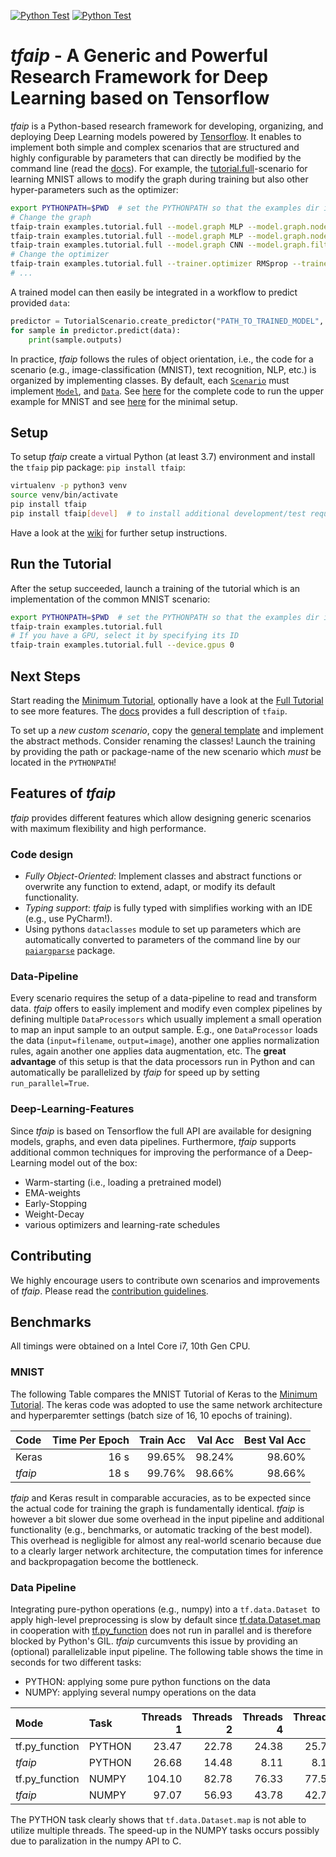 [![Python Test](https://github.com/Planet-AI-GmbH/tfaip/actions/workflows/python-test.yml/badge.svg)](https://github.com/Planet-AI-GmbH/tfaip/actions/workflows/python-test.yml)
[![Python Test](https://github.com/Planet-AI-GmbH/tfaip/actions/workflows/python-publish.yml/badge.svg)](https://github.com/Planet-AI-GmbH/tfaip/actions/workflows/python-publish.yml)

# _tfaip_ - A Generic and Powerful Research Framework for Deep Learning based on Tensorflow

*tfaip* is a Python-based research framework for developing, organizing, and deploying Deep Learning models powered by [Tensorflow](https://www.tensorflow.org/).
It enables to implement both simple and complex scenarios that are structured and highly configurable by parameters that can directly be modified by the command line (read the [docs](https://tfaip.readthedocs.io)).
For example, the [tutorial.full](examples/tutorial/full)-scenario for learning MNIST allows to modify the graph during training but also other hyper-parameters such as the optimizer:
```bash
export PYTHONPATH=$PWD  # set the PYTHONPATH so that the examples dir is found
# Change the graph
tfaip-train examples.tutorial.full --model.graph MLP --model.graph.nodes 200 100 50 --model.graph.activation relu
tfaip-train examples.tutorial.full --model.graph MLP --model.graph.nodes 200 100 50 --model.graph.activation tanh
tfaip-train examples.tutorial.full --model.graph CNN --model.graph.filters 40 20 --model.graph.dense 100
# Change the optimizer
tfaip-train examples.tutorial.full --trainer.optimizer RMSprop --trainer.optimizer.beta1 0.01 --trainer.optimizer.clip_global_norm 1
# ...
```

A trained model can then easily be integrated in a workflow to predict provided `data`:
```python
predictor = TutorialScenario.create_predictor("PATH_TO_TRAINED_MODEL", PredictorParams())
for sample in predictor.predict(data):
    print(sample.outputs)
```

In practice, _tfaip_ follows the rules of object orientation, i.e., the code for a scenario (e.g., image-classification (MNIST), text recognition, NLP, etc.) is organized by implementing classes.
By default, each [`Scenario`](https://tfaip.readthedocs.io/en/latest/doc.scenario.html) must implement [`Model`](https://tfaip.readthedocs.io/en/latest/doc.model.html), and [`Data`](https://tfaip.readthedocs.io/en/latest/doc.data.html).
See [here](examples/tutorial/full) for the complete code to run the upper example for MNIST and see [here](examples/tutorial/min) for the minimal setup.


## Setup

To setup _tfaip_ create a virtual Python (at least 3.7) environment and install the `tfaip` pip package: `pip install tfaip`:
```bash
virtualenv -p python3 venv
source venv/bin/activate
pip install tfaip
pip install tfaip[devel]  # to install additional development/test requirements
```
Have a look at the [wiki](https://tfaip.readthedocs.io/en/latest/doc.installation.html) for further setup instructions.

## Run the Tutorial

After the setup succeeded, launch a training of the tutorial which is an implementation of the common MNIST scenario:
```bash
export PYTHONPATH=$PWD  # set the PYTHONPATH so that the examples dir is found
tfaip-train examples.tutorial.full
# If you have a GPU, select it by specifying its ID
tfaip-train examples.tutorial.full --device.gpus 0
```

## Next Steps

Start reading the [Minimum Tutorial](examples/tutorial/min), optionally have a look at the [Full Tutorial](examples/tutorial/full) to see more features.
The [docs](https://tfaip.readthedocs.io/en/latest) provides a full description of `tfaip`.

To set up a _new custom scenario_, copy the [general template](examples/template/general) and implement the abstract methods.
Consider renaming the classes!
Launch the training by providing the path or package-name of the new scenario which _must_ be located in the `PYTHONPATH`!

## Features of _tfaip_

_tfaip_ provides different features which allow designing generic scenarios with maximum flexibility and high performance.

### Code design

* _Fully Object-Oriented_: Implement classes and abstract functions or overwrite any function to extend, adapt, or modify its default functionality.
* _Typing support_: _tfaip_ is fully typed with simplifies working with an IDE (e.g., use PyCharm!).
* Using pythons `dataclasses` module to set up parameters which are automatically converted to parameters of the command line by our [`paiargparse`](https://github.com/Planet-AI-GmbH/paiargparse) package.

### Data-Pipeline
Every scenario requires the setup of a data-pipeline to read and transform data.
*tfaip* offers to easily implement and modify even complex pipelines by defining multiple `DataProcessors` which usually implement a small operation to map an input sample to an output sample.
E.g., one `DataProcessor` loads the data (`input=filename`, `output=image`), another one applies normalization rules, again another one applies data augmentation, etc.
The **great advantage** of this setup is that the data processors run in Python and can automatically be parallelized by *tfaip* for speed up by setting `run_parallel=True`.

### Deep-Learning-Features

Since _tfaip_ is based on Tensorflow the full API are available for designing models, graphs, and even data pipelines.
Furthermore, *tfaip* supports additional common techniques for improving the performance of a Deep-Learning model out of the box:

* Warm-starting (i.e., loading a pretrained model)
* EMA-weights
* Early-Stopping
* Weight-Decay
* various optimizers and learning-rate schedules

## Contributing

We highly encourage users to contribute own scenarios and improvements of _tfaip_.
Please read the [contribution guidelines](https://tfaip.readthedocs.io/en/latest/doc.development.html).

## Benchmarks

All timings were obtained on a Intel Core i7, 10th Gen CPU.

### MNIST

The following Table compares the MNIST Tutorial of Keras to the [Minimum Tutorial](examples/tutorial/min).
The keras code was adopted to use the same network architecture and hyperparemter settings (batch size of 16, 10 epochs of training).

Code | Time Per Epoch | Train Acc | Val Acc | Best Val Acc
:---- | --------------: | ---------: | -------: | ------------: 
Keras |  16 s | 99.65% | 98.24% | 98.60% 
_tfaip_ | 18 s |  99.76% | 98.66% | 98.66% 

_tfaip_ and Keras result in comparable accuracies, as to be expected since the actual code for training the graph is fundamentally identical.
_tfaip_ is however a bit slower due some overhead in the input pipeline and additional functionality (e.g., benchmarks, or automatic tracking of the best model).
This overhead is negligible for almost any real-world scenario because due to a clearly larger network architecture, the computation times for inference and backpropagation become the bottleneck. 

### Data Pipeline

Integrating pure-python operations (e.g., numpy) into a `tf.data.Dataset `to apply high-level preprocessing is slow by default since [tf.data.Dataset.map](https://www.tensorflow.org/api_docs/python/tf/data/Dataset#map) in cooperation with [tf.py_function](https://www.tensorflow.org/api_docs/python/tf/py_function) does not run in parallel and is therefore blocked by Python's GIL.
_tfaip_ curcumvents this issue by providing an (optional) parallelizable input pipeline.
The following table shows the time in seconds for two different tasks:

* PYTHON: applying some pure python functions on the data
* NUMPY: applying several numpy operations on the data


|         Mode        |     Task     |     Threads 1      |     Threads 2      |     Threads 4      |     Threads 6      |
|:---------------------|:--------------|--------------------:|--------------------:|--------------------:|--------------------:|
| tf.py_function |    PYTHON    | 23.47| 22.78 | 24.38  | 25.76  |
|     _tfaip_    |    PYTHON    | 26.68| 14.48 |  8.11  | 8.13  |
| tf.py_function |    NUMPY     | 104.10 | 82.78  | 76.33  | 77.56  |
|     _tfaip_    |    NUMPY     | 97.07  | 56.93  | 43.78 | 42.73  |

The PYTHON task clearly shows that `tf.data.Dataset.map` is not able to utilize multiple threads.
The speed-up in the NUMPY tasks occurs possibly due to paralization in the numpy API to C.

